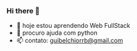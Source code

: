 ### Hi there 👋

- 🌱 hoje estou aprendendo Web FullStack
- 👯 procuro ajuda com python
- 📫 contato: guibelchiorrb@gmail.com
